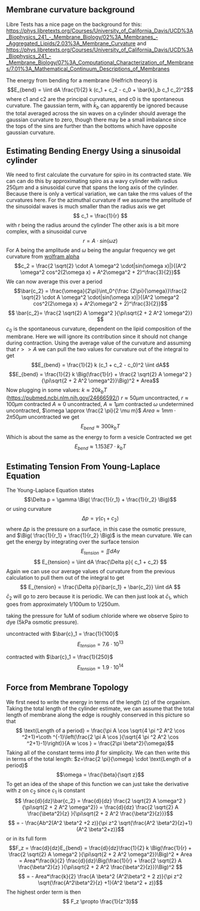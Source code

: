 ## Membrane curvature background
Libre Tests has a nice page on the background for this: https://phys.libretexts.org/Courses/University_of_California_Davis/UCD%3A_Biophysics_241_-_Membrane_Biology/02%3A_Membranes_-_Aggregated_Lipids/2.03%3A_Membrane_Curvature and https://phys.libretexts.org/Courses/University_of_California_Davis/UCD%3A_Biophysics_241_-_Membrane_Biology/07%3A_Computational_Characterization_of_Membranes/7.01%3A_Mathematical_Continuum_Descriptions_of_Membranes

The energy from bending for a membrane (Helfrich theory)  is
$$E_{bend} = \iint dA \frac{1}{2} k (c_1 + c_2 - c_0 + \bar{k}_b c_1 c_2)^2$$
where c1 and c2 are the principal curvatures,  and c0 is the spontaneous curvature. The gaussian term, with $\bar{k}_b$ can apparently be ignored because the total averaged across the sin waves on a cylinder should average the gaussian curvature to zero, though there may be a small imbalance since the tops of the sins are further than the bottoms which have opposite gaussian curvature.

## Estimating Bending Energy Using a sinusoidal cylinder
We need to first calculate the curvature for spiro in its contracted state. We can can do this by approximating spiro as a wavy cylinder with radius $250\mu m$ and a sinusoidal curve that spans the long axis of the cylinder. Because there is only a vertical variation, we can take the rms values of the curvatures here. 
For the azimuthal curvature if we assume the amplitude of the sinusoidal waves is much smaller than the radius axis we get
$$ c_1 = \frac{1}{r} $$ with r being the radius around the cylinder
The other axis is a bit more complex, with a sinusoidal curve
$$r = A \cdot sin(\omega z)$$
For A being the amplitude and $\omega$ being the angular frequency
we get curvature from [wolfram alpha](https://www.wolframalpha.com/input/?i=curvature+of+sin(x)&lk=3)
$$c_2 = \frac{2 \sqrt{2} \cdot A \omega^2 \cdot|sin(\omega x)|}{(A^2 \omega^2 cos^2(2\omega x) + A^2\omega^2 + 2)^\frac{3}{2}}$$
We can now average this over a period
$$\bar{c_2} = \frac{\omega}{2\pi}\int_0^{\frac {2\pi}{\omega}}\frac{2 \sqrt{2} \cdot A \omega^2 \cdot|sin(\omega x)|}{(A^2 \omega^2 cos^2(2\omega x) + A^2\omega^2 + 2)^\frac{3}{2}}$$
$$ \bar{c_2}= \frac{2 \sqrt{2} A \omega^2 }{\pi\sqrt{2 + 2 A^2 \omega^2}}  $$ 
$c_0$ is the spontaneous curvature, dependent on the lipid composition of the membrane. Here we will ignore its contribution since it should not change during contraction. Using the average value of the curvature and assuming that $r >> A$ we can pull the two values for curvature out of the integral to get 
$$E_{bend} =  \frac{1}{2} k (c_1 + c_2 - c_0)^2 \iint dA$$
 $$E_{bend} =  \frac{1}{2} k \Big(\frac{1}{r} + \frac{2 \sqrt{2} A \omega^2 }{\pi\sqrt{2 + 2 A^2 \omega^2}}\Big)^2 * Area$$
 Now plugging in some values:
 $k \approx 20 k_b T$ (https://pubmed.ncbi.nlm.nih.gov/24666592/)
 $r \approx 50\mu m$ uncontracted,  $r \approx 100\mu m$ contracted
 $A \approx 0$ uncontracted, $A \approx 1\mu m$ contracted
 $\omega$ undetermined uncontracted, $\omega \approx \frac{2 \pi}{2 \mu m}$ 
 $Area \approx 1mm \cdot 2 \pi 50 \mu m$
 uncontracted we get
 $$ E_{bend} \approx 300k_b T$$
 Which is about the same as the energy to form a vesicle 
 Contracted we get
 $$ E_{bend} \approx 1.153E7 \cdot k_b T$$
 
## Estimating Tension From Young-Laplace Equation
The Young-Laplace Equation states
$$\Delta p = \gamma \Big( \frac{1}{r_1} + \frac{1}{r_2} \Big)$$
or using curvature
$$\Delta p = \gamma \Big( c_1 + c_2 \Big)$$
where $\Delta p$ is the pressure on a surface, in this case the osmotic pressure, and $\Big( \frac{1}{r_1} + \frac{1}{r_2} \Big)$ is the mean curvature. 
We can get the energy by integrating over the surface tension 
$$ E_{tension} = \iint dA \gamma $$
$$ E_{tension} = \iint dA \frac{\Delta p}{ c_1 + c_2} $$
Again we can use our average values of curvature from the previous calculation to pull them out of the integral to get
$$ E_{tension} = \frac{\Delta p}{\bar{c_1} + \bar{c_2}} \iint dA $$
$\bar{c}_2$ will go to zero because it is periodic. We can then just look at $\bar{c}_1$, which goes from approximately 1/100um to 1/250um. 

taking the pressure for 1uM of sodium chloride where we observe Spiro to dye (5kPa osmotic pressure).

uncontracted with $\bar{c}_1 = \frac{1}{100}$ 
$$E_{tension}= 7.6\cdot10^{13}$$

contracted with $\bar{c}_1 = \frac{1}{250}$ 
$$E_{tension}= 1.9\cdot10^{14}$$
## Force from Membrane Topology
We first need to write the energy in terms of the length (z) of the organism. Taking the total length of the cylinder estimate, we can assume that the total length of membrane along the edge is roughly conserved in this picture so that
$$ \text{Length of a period}  = \frac{\pi  A \cos  \sqrt{4 \pi ^2 A^2 \cos ^2+1}+\coth ^{-1}\left(\frac{2 \pi  A \cos }{\sqrt{4 \pi ^2 A^2 \cos
   ^2+1}-1}\right)}{A w \cos } = \frac{2\pi \beta^2}{\omega}$$
  Taking all of the constant terms into $\beta$ for simplicity. We can then write this in terms of the total length: $z=\frac{2 \pi}{\omega} \cdot \text{Length of a period}$   $$\omega  = \frac{\beta}{\sqrt z}$$
To get an idea of the shape of this function we can just take the derivative with z on $c_2$ since $c_1$ is constant
$$ \frac{d}{dz}\bar{c_2} = \frac{d}{dz} \frac{2 \sqrt{2} A \omega^2 }{\pi\sqrt{2 + 2 A^2 \omega^2}} = \frac{d}{dz} \frac{2 \sqrt{2} A \frac{\beta^2}{z} }{\pi\sqrt{2 + 2 A^2 \frac{\beta^2}{z}}}$$
$$ = - \frac{Ab^2(A^2 \beta^2 +2 z)}{\pi z^2 \sqrt{\frac{A^2 \beta^2}{z}+1} (A^2 \beta^2+z)}$$
or in its full form
 $$F_z = \frac{d}{dz}E_{bend} = \frac{d}{dz}\frac{1}{2} k \Big(\frac{1}{r} + \frac{2 \sqrt{2} A \omega^2 }{\pi\sqrt{2 + 2 A^2 \omega^2}}\Big)^2 * Area = Area*\frac{k}{2} \frac{d}{dz}\Big(\frac{1}{r} + \frac{2 \sqrt{2} A \frac{\beta^2}{z} }{\pi\sqrt{2 + 2 A^2 \frac{\beta^2}{z}}}\Big)^2 $$
 $$ = -  Area*\frac{k}{2} \frac{A \beta^2 (A^2\beta^2 + 2 z)}{\pi z^2 \sqrt{\frac{A^2\beta^2}{z} +1}(A^2 \beta^2 + z)}$$
 The highest order term is then
 $$ F_z \propto \frac{1}{z^3}$$